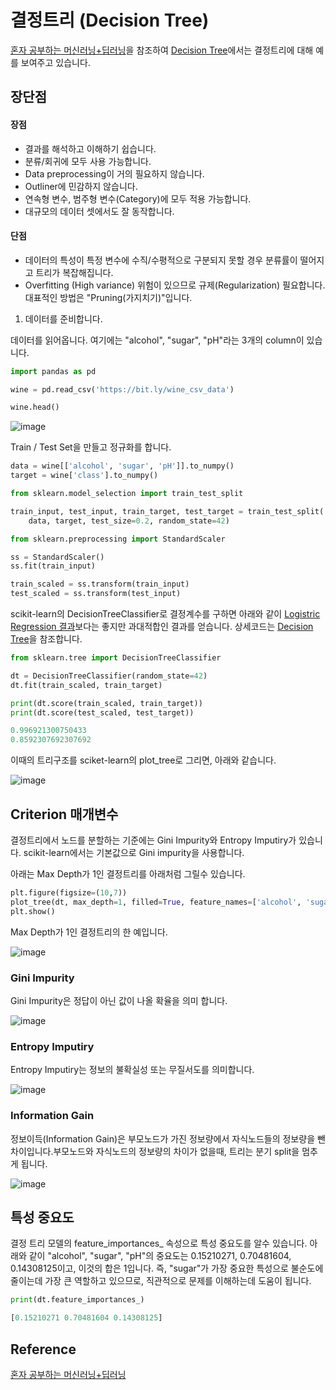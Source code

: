 # 결정트리 (Decision Tree)

[혼자 공부하는 머신러닝+딥러닝](https://github.com/rickiepark/hg-mldl)을 참조하여 [Decision Tree](https://github.com/kyopark2014/ML-Algorithms/blob/main/src/decision_tree.ipynb)에서는 결정트리에 대해 예를 보여주고 있습니다. 


## 장단점

#### 장점 

- 결과를 해석하고 이해하기 쉽습니다.
- 분류/회귀에 모두 사용 가능합니다.
- Data preprocessing이 거의 필요하지 않습니다.
- Outliner에 민감하지 않습니다.
- 연속형 변수, 범주형 변수(Category)에 모두 적용 가능합니다.
- 대규모의 데이터 셋에서도 잘 동작합니다. 

#### 단점

- 데이터의 특성이 특정 변수에 수직/수평적으로 구분되지 못할 경우 분류률이 떨어지고 트리가 복잡해집니다.
- Overfitting (High variance) 위험이 있으므로 규제(Regularization) 필요합니다. 대표적인 방법은 "Pruning(가지치기)"입니다. 


1) 데이터를 준비합니다. 

데이터를 읽어옵니다. 여기에는 "alcohol", "sugar", "pH"라는 3개의 column이 있습니다.

```python 
import pandas as pd

wine = pd.read_csv('https://bit.ly/wine_csv_data')

wine.head()
```


![image](https://user-images.githubusercontent.com/52392004/186591846-a6ee86b4-6c7a-4036-8a14-b896ce1a71e0.png)

Train / Test Set을 만들고 정규화를 합니다.

```python
data = wine[['alcohol', 'sugar', 'pH']].to_numpy()
target = wine['class'].to_numpy()

from sklearn.model_selection import train_test_split

train_input, test_input, train_target, test_target = train_test_split(
    data, target, test_size=0.2, random_state=42)

from sklearn.preprocessing import StandardScaler

ss = StandardScaler()
ss.fit(train_input)

train_scaled = ss.transform(train_input)
test_scaled = ss.transform(test_input)
```

scikit-learn의 DecisionTreeClassifier로 결정계수를 구하면 아래와 같이 [Logistric Regression 결과](https://github.com/kyopark2014/ML-Algorithms/blob/main/src/logistic-regression-low-accuracy.ipynb)보다는 좋지만 과대적합인 결과를 얻습니다. 상세코드는 [Decision Tree](https://github.com/kyopark2014/ML-Algorithms/blob/main/src/decision_tree.ipynb)을 참조합니다. 

```python
from sklearn.tree import DecisionTreeClassifier

dt = DecisionTreeClassifier(random_state=42)
dt.fit(train_scaled, train_target)

print(dt.score(train_scaled, train_target))
print(dt.score(test_scaled, test_target))

0.996921300750433
0.8592307692307692
```

이때의 트리구조를 sciket-learn의 plot_tree로 그리면, 아래와 같습니다.

![image](https://user-images.githubusercontent.com/52392004/186592557-6e7b5a12-e38a-4d6d-add1-c3f8e4fcbd3c.png)


## Criterion 매개변수 

결정트리에서 노드를 분할하는 기준에는 Gini Impurity와 Entropy Imputiry가 있습니다. scikit-learn에서는 기본값으로 Gini impurity을 사용합니다. 

아래는 Max Depth가 1인 결정트리를 아래처럼 그릴수 있습니다.

```python
plt.figure(figsize=(10,7))
plot_tree(dt, max_depth=1, filled=True, feature_names=['alcohol', 'sugar', 'pH'])
plt.show()
```

Max Depth가 1인 결정트리의 한 예입니다. 

![image](https://user-images.githubusercontent.com/52392004/186655980-8b0674b7-2b0e-4c69-af3b-fed6271447dd.png)


### Gini Impurity

Gini Impurity은 정답이 아닌 값이 나올 확율을 의미 합니다. 

![image](https://user-images.githubusercontent.com/52392004/186560214-844f1030-a80b-4190-a9cb-1b6151f01cde.png)

### Entropy Imputiry

Entropy Imputiry는 정보의 불확실성 또는 무질서도를 의미합니다. 

![image](https://user-images.githubusercontent.com/52392004/186560305-1651f4e1-880b-49e5-bea4-bf9d00bb6dd6.png)

### Information Gain 

정보이득(Information Gain)은 부모노드가 가진 정보량에서 자식노드들의 정보량을 뺀 차이입니다.부모노드와 자식노드의 정보량의 차이가 없을때, 트리는 분기 split을 멈추게 됩니다. 

![image](https://user-images.githubusercontent.com/52392004/186560390-350d25b2-2f8d-4d06-ac66-99943b6e3e35.png)

## 특성 중요도

결정 트리 모델의 feature_importances_ 속성으로 특성 중요도를 알수 있습니다. 아래와 같이 "alcohol", "sugar", "pH"의 중요도는 0.15210271, 0.70481604, 0.14308125이고, 이것의 합은 1입니다. 즉, "sugar"가 가장 중요한 특성으로 불순도에 줄이는데 가장 큰 역할하고 있으므로, 직관적으로 문제를 이해하는데 도움이 됩니다. 

```python
print(dt.feature_importances_)

[0.15210271 0.70481604 0.14308125]
```


## Reference

[혼자 공부하는 머신러닝+딥러닝](https://github.com/rickiepark/hg-mldl)


